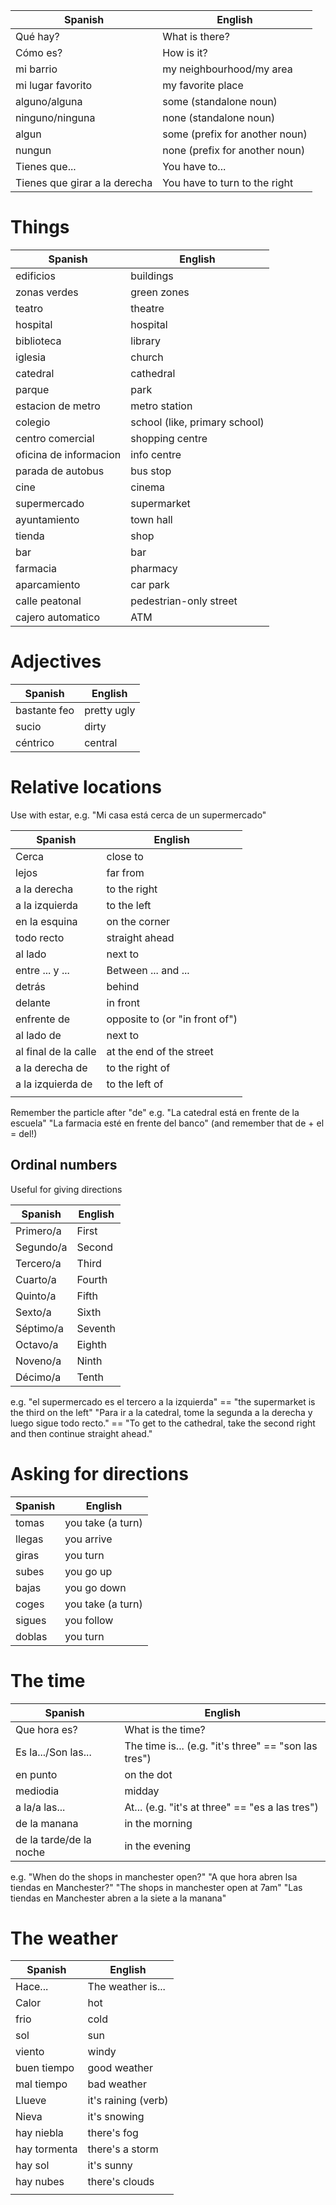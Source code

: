 

| Spanish                       | English                        |
| ----------------------------- | ------------------------------ |
| Qué hay?                      | What is there?                 |
| Cómo es?                      | How is it?                     |
| mi barrio                     | my neighbourhood/my area       |
| mi lugar favorito             | my favorite place              |
| alguno/alguna                 | some (standalone noun)         |
| ninguno/ninguna               | none (standalone noun)         |
| algun                         | some (prefix for another noun) |
| nungun                        | none (prefix for another noun) |
| Tienes que...                 | You have to...                 |
| Tienes que girar a la derecha | You have to turn to the right  |
# Things

| Spanish                | English                       |
| ---------------------- | ----------------------------- |
| edificios              | buildings                     |
| zonas verdes           | green zones                   |
| teatro                 | theatre                       |
| hospital               | hospital                      |
| biblioteca             | library                       |
| iglesia                | church                        |
| catedral               | cathedral                     |
| parque                 | park                          |
| estacion de metro      | metro station                 |
| colegio                | school (like, primary school) |
| centro comercial       | shopping centre               |
| oficina de informacion | info centre                   |
| parada de autobus      | bus stop                      |
| cine                   | cinema                        |
| supermercado           | supermarket                   |
| ayuntamiento           | town hall                     |
| tienda                 | shop                          |
| bar                    | bar                           |
| farmacia               | pharmacy                      |
| aparcamiento           | car park                      |
| calle peatonal         | pedestrian-only street        |
| cajero automatico      | ATM                           |
# Adjectives

| Spanish      | English     |
| ------------ | ----------- |
| bastante feo | pretty ugly |
| sucio        | dirty       |
| céntrico     | central     |
# Relative locations

Use with estar, e.g. "Mi casa está cerca de un supermercado"

| Spanish              | English                        |
| -------------------- | ------------------------------ |
| Cerca                | close to                       |
| lejos                | far from                       |
| a la derecha         | to the right                   |
| a la izquierda       | to the left                    |
| en la esquina        | on the corner                  |
| todo recto           | straight ahead                 |
| al lado              | next to                        |
| entre ... y ...      | Between ... and ...            |
| detrás               | behind                         |
| delante              | in front                       |
| enfrente de          | opposite to (or "in front of") |
| al lado de           | next to                        |
| al final de la calle | at the end of the street       |
| a la derecha de      | to the right of                |
| a la izquierda de    | to the left of                 |
|                      |                                |
Remember the particle after "de"
e.g.
"La catedral está en frente de la escuela"
"La farmacia esté en frente del banco" (and remember that de + el = del!)

## Ordinal numbers
Useful for giving directions

| Spanish   | English |
| --------- | ------- |
| Primero/a | First   |
| Segundo/a | Second  |
| Tercero/a | Third   |
| Cuarto/a  | Fourth  |
| Quinto/a  | Fifth   |
| Sexto/a   | Sixth   |
| Séptimo/a | Seventh |
| Octavo/a  | Eighth  |
| Noveno/a  | Ninth   |
| Décimo/a  | Tenth   |
e.g. "el supermercado es el tercero a la izquierda" == "the supermarket is the third on the left"
"Para ir a la catedral, tome la segunda a la derecha y luego sigue todo recto." == "To get to the cathedral, take the second right and then continue straight ahead."
# Asking for directions


| Spanish | English           |
| ------- | ----------------- |
| tomas   | you take (a turn) |
| llegas  | you arrive        |
| giras   | you turn          |
| subes   | you go up         |
| bajas   | you go down       |
| coges   | you take (a turn) |
| sigues  | you follow        |
| doblas  | you turn          |

# The time

| Spanish                 | English                                              |
| ----------------------- | ---------------------------------------------------- |
| Que hora es?            | What is the time?                                    |
| Es la.../Son las...     | The time is... (e.g. "it's three" == "son las tres") |
| en punto                | on the dot                                           |
| mediodia                | midday                                               |
| a la/a las...           | At... (e.g. "it's at three" == "es a las tres")      |
| de la manana            | in the morning                                       |
| de la tarde/de la noche | in the evening                                       |

e.g.
"When do the shops in manchester open?"
"A que hora abren lsa tiendas en Manchester?"
"The shops in manchester open at 7am"
"Las tiendas en Manchester abren a la siete a la manana"

# The weather

| Spanish      | English             |
| ------------ | ------------------- |
| Hace...      | The weather is...   |
| Calor        | hot                 |
| frio         | cold                |
| sol          | sun                 |
| viento       | windy               |
| buen tiempo  | good weather        |
| mal tiempo   | bad weather         |
| Llueve       | it's raining (verb) |
| Nieva        | it's snowing        |
| hay niebla   | there's fog         |
| hay tormenta | there's a storm     |
| hay sol      | it's sunny          |
| hay nubes    | there's clouds      |
|              |                     |
